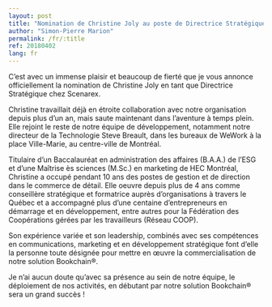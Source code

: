 ```yaml
---
layout: post
title: "Nomination de Christine Joly au poste de Directrice Stratégique"
author: "Simon-Pierre Marion"
permalink: /fr/:title
ref: 20180402
lang: fr
---
```


C’est avec un immense plaisir et beaucoup de fierté que je vous annonce officiellement la nomination de Christine Joly en tant que Directrice Stratégique chez Scenarex.

Christine travaillait déjà en étroite collaboration avec notre organisation depuis plus d’un an, mais saute maintenant dans l’aventure à temps plein.
Elle rejoint le reste de notre équipe de développement, notamment notre directeur de la Technologie Steve Breault, dans les bureaux de WeWork à la place Ville-Marie, au centre-ville de Montréal.

Titulaire d’un Baccalauréat en administration des affaires (B.A.A.) de l’ESG et d’une Maîtrise ès sciences (M.Sc.) en marketing de HEC Montréal, Christine a occupé pendant 10 ans des postes de gestion et de direction dans le commerce de détail. Elle oeuvre depuis plus de 4 ans comme conseillère stratégique et formatrice auprès d’organisations à travers le Québec et a accompagné plus d’une centaine d’entrepreneurs en démarrage et en développement, entre autres pour la Fédération des Coopérations gérées par les travailleurs (Réseau COOP).

Son expérience variée et son leadership, combinés avec ses compétences en communications, marketing et en développement stratégique font d’elle la personne toute désignée pour mettre en œuvre la commercialisation de notre solution Bookchain®.

Je n’ai aucun doute qu’avec sa présence au sein de notre équipe, le déploiement de nos activités, en débutant par notre solution Bookchain® sera un grand succès !
